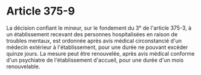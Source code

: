 # Article 375-9

La décision confiant le mineur, sur le fondement du 3° de l'article 375-3, à un établissement recevant des personnes hospitalisées en raison de troubles mentaux, est ordonnée après avis médical circonstancié d'un médecin extérieur à l'établissement, pour une durée ne pouvant excéder quinze jours.   La mesure peut être renouvelée, après avis médical conforme d'un psychiatre de l'établissement d'accueil, pour une durée d'un mois renouvelable.